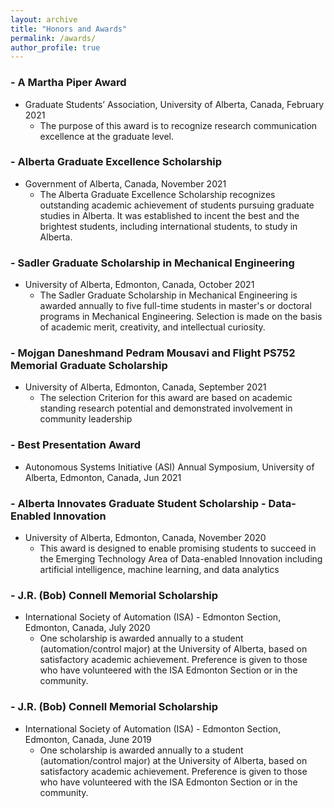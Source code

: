 ```yaml
---
layout: archive
title: "Honors and Awards"
permalink: /awards/
author_profile: true
---
```


### - A Martha Piper Award
* Graduate Students’ Association, University of Alberta, Canada, February 2021 
    * The purpose of this award is to recognize research communication excellence at the graduate level.

### - Alberta Graduate Excellence Scholarship
* Government of Alberta, Canada, November 2021 
    * The Alberta Graduate Excellence Scholarship recognizes outstanding academic achievement of students pursuing graduate studies in Alberta. It was established to incent the best and the brightest students, including international students, to study in Alberta.


### - Sadler Graduate Scholarship in Mechanical Engineering
* University of Alberta, Edmonton, Canada, October 2021 
    * The Sadler Graduate Scholarship in Mechanical Engineering is awarded annually to five full-time students in master's or doctoral programs in Mechanical Engineering. Selection is made on the basis of academic merit, creativity, and intellectual curiosity.

### - Mojgan Daneshmand Pedram Mousavi and Flight PS752 Memorial Graduate Scholarship 
* University of Alberta, Edmonton, Canada, September 2021 
    * The selection Criterion for this award are based on academic standing research potential and demonstrated involvement in community leadership

### - Best Presentation Award
* Autonomous Systems Initiative (ASI) Annual Symposium, University of Alberta, Edmonton, Canada, Jun 2021 


### - Alberta Innovates Graduate Student Scholarship - Data-Enabled Innovation
* University of Alberta, Edmonton, Canada, November 2020
    * This award is designed to enable promising students to succeed in the Emerging Technology Area of Data-enabled Innovation including artificial intelligence, machine learning, and data analytics


### - J.R. (Bob) Connell Memorial Scholarship
* International Society of Automation (ISA) - Edmonton Section, Edmonton, Canada, July 2020 
    * One scholarship is awarded annually to a student (automation/control major) at the University of Alberta, based on satisfactory academic achievement. Preference is given to those who have volunteered with the ISA Edmonton Section or in the community.

### - J.R. (Bob) Connell Memorial Scholarship
* International Society of Automation (ISA) - Edmonton Section, Edmonton, Canada, June 2019 
    * One scholarship is awarded annually to a student (automation/control major) at the University of Alberta, based on satisfactory academic achievement. Preference is given to those who have volunteered with the ISA Edmonton Section or in the community.